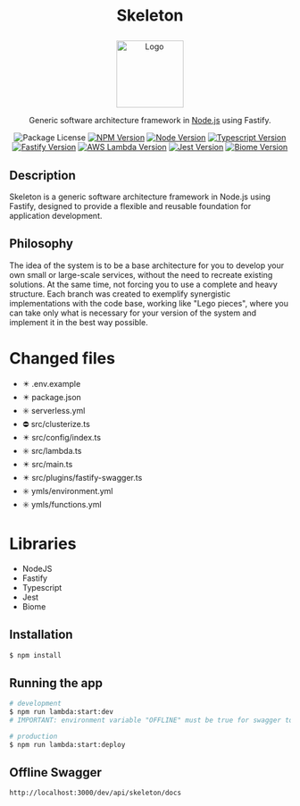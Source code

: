 # <p align="center">Skeleton</p>
<p align="center">
  <img src="https://github.com/lurickardo/skeleton/assets/34722198/2f22922f-c04a-4278-b379-e75a56ada011" alt="Logo" width="120">
</p>
<p align="center">Generic software architecture framework in <a href="https://nodejs.org" target="_blank">Node.js</a> using Fastify.</p>
<p align="center">
  <a><img src="https://img.shields.io/badge/license-MIT-green" alt="Package License" /></a>
  <a href="https://www.npmjs.com" target="_blank"><img src="https://img.shields.io/badge/npm-v10.2.3-green?logo=npm" alt="NPM Version" /></a>
  <a href="https://nodejs.org" target="_blank"><img src="https://img.shields.io/badge/node-v20.10.0-green?logo=nodedotjs" alt="Node Version"></a>
  <a href="https://www.typescriptlang.org" target="_blank"><img src="https://img.shields.io/badge/typescript-v5.3.3-green?logo=typescript" alt="Typescript Version"></a>
  <a href="https://fastify.dev" target="_blank"><img src="https://img.shields.io/badge/fastify-v4.25.2-green?logo=fastify" alt="Fastify Version"></a>
  <a href="https://fastify.dev" target="_blank"><img src="https://img.shields.io/badge/aws_lambda-v3.5.0-green?logo=aws-lambda" alt="AWS Lambda Version"></a>
  <a href="https://jestjs.io" target="_blank"><img src="https://img.shields.io/badge/jest-v29.7.0-green?logo=jest" alt="Jest Version"></a>
  <a href="https://biomejs.dev" target="_blank"><img src="https://img.shields.io/badge/biome-v1.5.2-green?logo=biome" alt="Biome Version"></a>
</p>

## Description

Skeleton is a generic software architecture framework in Node.js using Fastify, designed to provide a flexible and reusable foundation for application development.

## Philosophy

The idea of the system is to be a base architecture for you to develop your own small or large-scale services, without the need to recreate existing solutions. At the same time, not forcing you to use a complete and heavy structure.
Each branch was created to exemplify synergistic implementations with the code base, working like "Lego pieces", where you can take only what is necessary for your version of the system and implement it in the best way possible.

# Changed files
- :eight_pointed_black_star: .env.example
- :eight_pointed_black_star: package.json
- :eight_spoked_asterisk: serverless.yml
- :no_entry: src/clusterize.ts
- :eight_pointed_black_star: src/config/index.ts
- :eight_spoked_asterisk: src/lambda.ts
- :eight_pointed_black_star: src/main.ts
- :eight_pointed_black_star: src/plugins/fastify-swagger.ts
- :eight_spoked_asterisk: ymls/environment.yml
- :eight_spoked_asterisk: ymls/functions.yml

# Libraries

- NodeJS
- Fastify
- Typescript
- Jest
- Biome

## Installation

```bash
$ npm install
```

## Running the app

```bash
# development
$ npm run lambda:start:dev
# IMPORTANT: environment variable "OFFLINE" must be true for swagger to work correctly

# production
$ npm run lambda:start:deploy
```

## Offline Swagger

`http://localhost:3000/dev/api/skeleton/docs`